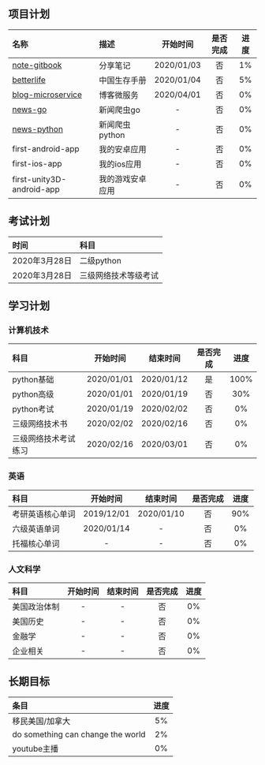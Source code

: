 ## 项目计划
|名称|描述|开始时间|是否完成|进度|
|:----|:----|:----:|:----:|:----:|
|[note-gitbook](https://github.com/sexyflaw/note-gitbook)|分享笔记|2020/01/03|否|1%|
|[betterlife](https://github.com/sexyflaw/betterlife)|中国生存手册|2020/01/04|否|5%|
|[blog-microservice](https://github.com/sexyflaw/blog-microservice)|博客微服务|2020/04/01|否|0%|
|[news-go](https://github.com/sexyflaw/news-go)|新闻爬虫go|-|否|0%|
|[news-python](https://github.com/sexyflaw/news-python)|新闻爬虫python|-|否|0%|
|first-android-app|我的安卓应用|-|否|0%|
|first-ios-app|我的ios应用|-|否|0%|
|first-unity3D-android-app|我的游戏安卓应用|-|否|0%|

## 考试计划

 |时间|科目|
 |:----|:----|
 |2020年3月28日|二级python|
 |2020年3月28日|三级网络技术等级考试|


## 学习计划

 ### 计算机技术
|科目|开始时间|结束时间|是否完成|进度|
|:----|:----:|:----:|:----:|:----:|
|python基础|2020/01/01|2020/01/12|是|100%|
|python高级|2020/01/01|2020/01/19|否|30%|
|python考试|2020/01/19|2020/02/02|否|0%|
|三级网络技术书|2020/02/02|2020/02/16|否|0%|
|三级网络技术考试练习|2020/02/16|2020/03/01|否|0%|



 ### 英语
|科目|开始时间|结束时间|是否完成|进度|
|:----|:----:|:----:|:----:|:----:|
|考研英语核心单词|2019/12/01|2020/01/10|否|90%|
|六级英语单词|2020/01/14|-|否|0%|
|托福核心单词|-|-|否|0%|

 ### 人文科学
|科目|开始时间|结束时间|是否完成|进度|
|:----|:----:|:----:|:----:|:----:|
|美国政治体制|-|-|否|0%|
|美国历史|-|-|否|0%|
|金融学|-|-|否|0%|
|企业相关|-|-|否|0%|

## 长期目标
|条目|进度|
|:---|:---:|
|移民美国/加拿大|5%|
|do something can change the world|2%|
|youtube主播|0%|
